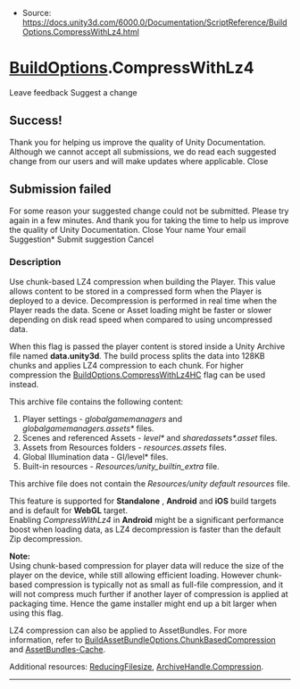 * Source: https://docs.unity3d.com/6000.0/Documentation/ScriptReference/BuildOptions.CompressWithLz4.html

#  [BuildOptions](https://docs.unity3d.com/6000.0/Documentation/ScriptReference/BuildOptions.html).CompressWithLz4
Leave feedback
Suggest a change
## Success!
Thank you for helping us improve the quality of Unity Documentation. Although we cannot accept all submissions, we do read each suggested change from our users and will make updates where applicable.
Close
## Submission failed
For some reason your suggested change could not be submitted. Please <a>try again</a> in a few minutes. And thank you for taking the time to help us improve the quality of Unity Documentation.
Close
Your name Your email Suggestion* Submit suggestion
Cancel
### Description
Use chunk-based LZ4 compression when building the Player.
This value allows content to be stored in a compressed form when the Player is deployed to a device. Decompression is performed in real time when the Player reads the data. Scene or Asset loading might be faster or slower depending on disk read speed when compared to using uncompressed data.  
  
When this flag is passed the player content is stored inside a Unity Archive file named **data.unity3d**. The build process splits the data into 128KB chunks and applies LZ4 compression to each chunk. For higher compression the [BuildOptions.CompressWithLz4HC](https://docs.unity3d.com/6000.0/Documentation/ScriptReference/BuildOptions.CompressWithLz4HC.html) flag can be used instead.  
  
This archive file contains the following content: 
  1. Player settings - _globalgamemanagers_ and _globalgamemanagers.assets*_ files.
  2. Scenes and referenced Assets - _level*_ and _sharedassets*.asset_ files.
  3. Assets from Resources folders - _resources.assets_ files.
  4. Global Illumination data - GI/level* files.
  5. Built-in resources - _Resources/unity_builtin_extra_ file.


This archive file does not contain the _Resources/unity default resources_ file.  
  
This feature is supported for **Standalone** , **Android** and **iOS** build targets and is default for **WebGL** target.   
Enabling _CompressWithLz4_ in **Android** might be a significant performance boost when loading data, as LZ4 decompression is faster than the default Zip decompression.  
  
**Note:**   
Using chunk-based compression for player data will reduce the size of the player on the device, while still allowing efficient loading. However chunk-based compression is typically not as small as full-file compression, and it will not compress much further if another layer of compression is applied at packaging time. Hence the game installer might end up a bit larger when using this flag.  
  
LZ4 compression can also be applied to AssetBundles. For more information, refer to [BuildAssetBundleOptions.ChunkBasedCompression](https://docs.unity3d.com/6000.0/Documentation/ScriptReference/BuildAssetBundleOptions.ChunkBasedCompression.html) and [AssetBundles-Cache](https://docs.unity3d.com/6000.0/Documentation/Manual/AssetBundles-Cache.html).  
  
Additional resources: [ReducingFilesize](https://docs.unity3d.com/6000.0/Documentation/Manual/ReducingFilesize.html), [ArchiveHandle.Compression](https://docs.unity3d.com/6000.0/Documentation/ScriptReference/Unity.IO.Archive.ArchiveHandle.Compression.html).
* * *
